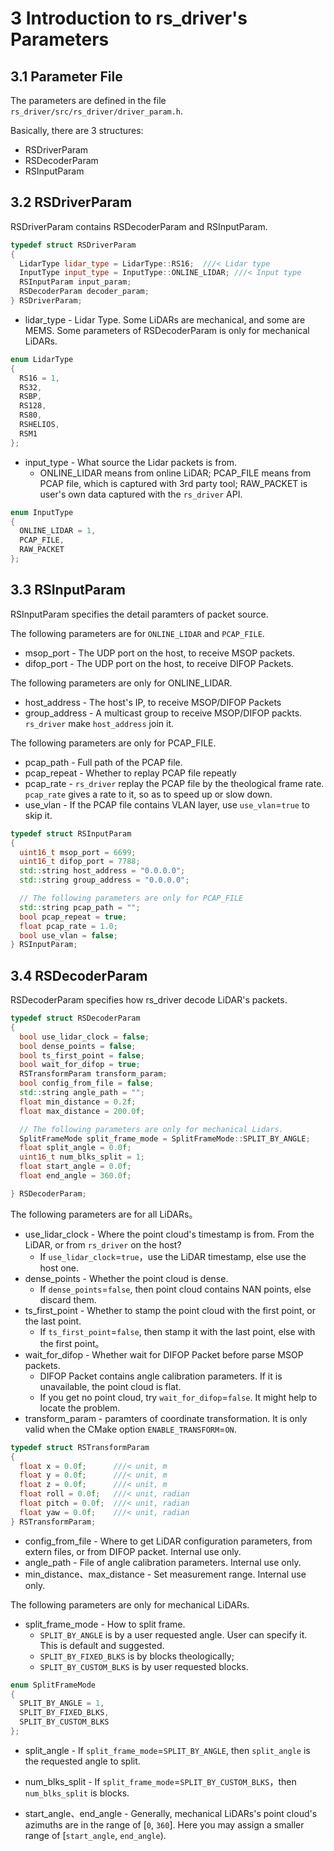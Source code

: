 # 3 Introduction to rs_driver's Parameters 



## 3.1 Parameter File

The parameters are defined in the file `rs_driver/src/rs_driver/driver_param.h`.

Basically, there are 3 structures: 

+ RSDriverParam 
+ RSDecoderParam 
+ RSInputParam



## 3.2 RSDriverParam

RSDriverParam contains RSDecoderParam and RSInputParam.

```c++
typedef struct RSDriverParam
{
  LidarType lidar_type = LidarType::RS16;  ///< Lidar type
  InputType input_type = InputType::ONLINE_LIDAR; ///< Input type
  RSInputParam input_param;
  RSDecoderParam decoder_param;
} RSDriverParam;
```

+ lidar_type - Lidar Type. Some LiDARs are mechanical, and some are MEMS. Some parameters of RSDecoderParam is only for mechanical LiDARs.

```c++
enum LidarType
{
  RS16 = 1,
  RS32,
  RSBP,
  RS128,
  RS80,
  RSHELIOS,
  RSM1
};
```

+ input_type - What source the Lidar packets is from.
  + ONLINE_LIDAR means from online LiDAR; PCAP_FILE means from PCAP file, which is captured with 3rd party tool; RAW_PACKET is user's own data captured with the `rs_driver` API.

```c++
enum InputType
{
  ONLINE_LIDAR = 1,
  PCAP_FILE,
  RAW_PACKET
};
```



## 3.3 RSInputParam

RSInputParam specifies the detail paramters of packet source.

The following parameters are for `ONLINE_LIDAR` and `PCAP_FILE`.
+ msop_port - The UDP port on the host, to receive MSOP packets.
+ difop_port - The UDP port on the host, to receive DIFOP Packets.

The following parameters are only for ONLINE_LIDAR.
+ host_address - The host's IP, to receive MSOP/DIFOP Packets
+ group_address - A multicast group to receive MSOP/DIFOP packts. `rs_driver` make `host_address` join it.

The following parameters are only for PCAP_FILE.
+ pcap_path - Full path of the PCAP file.
+ pcap_repeat - Whether to replay PCAP file repeatly
+ pcap_rate - `rs_driver` replay the PCAP file by the theological frame rate. `pcap_rate` gives a rate to it, so as to speed up or slow down.
+ use_vlan - If the PCAP file contains VLAN layer, use `use_vlan`=`true` to skip it.

```c++
typedef struct RSInputParam
{
  uint16_t msop_port = 6699;
  uint16_t difop_port = 7788;
  std::string host_address = "0.0.0.0";
  std::string group_address = "0.0.0.0";

  // The following parameters are only for PCAP_FILE
  std::string pcap_path = "";
  bool pcap_repeat = true;
  float pcap_rate = 1.0;
  bool use_vlan = false;
} RSInputParam;

```



## 3.4 RSDecoderParam

RSDecoderParam specifies how rs_driver decode LiDAR's packets.

```c++
typedef struct RSDecoderParam
{
  bool use_lidar_clock = false;
  bool dense_points = false;
  bool ts_first_point = false;
  bool wait_for_difop = true;
  RSTransformParam transform_param;
  bool config_from_file = false;
  std::string angle_path = "";
  float min_distance = 0.2f;
  float max_distance = 200.0f;

  // The following parameters are only for mechanical Lidars.
  SplitFrameMode split_frame_mode = SplitFrameMode::SPLIT_BY_ANGLE;
  float split_angle = 0.0f;
  uint16_t num_blks_split = 1;
  float start_angle = 0.0f;
  float end_angle = 360.0f;

} RSDecoderParam;
```

The following parameters are for all LiDARs。
+ use_lidar_clock - Where the point cloud's timestamp is from. From the LiDAR, or from `rs_driver` on the host? 
  + If `use_lidar_clock`=`true`，use the LiDAR timestamp, else use the host one.
+ dense_points - Whether the point cloud is dense.
  + If `dense_points`=`false`, then point cloud contains NAN points, else discard them.
+ ts_first_point - Whether to stamp the point cloud with the first point, or the last point.
  + If `ts_first_point`=`false`, then stamp it with the last point, else with the first point。
+ wait_for_difop - Whether wait for DIFOP Packet before parse MSOP packets.
  + DIFOP Packet contains angle calibration parameters. If it is unavailable, the point cloud is flat.
  + If you get no point cloud, try `wait_for_difop`=`false`. It might help to locate the problem.
+ transform_param - paramters of coordinate transformation. It is only valid when the CMake option `ENABLE_TRANSFORM`=`ON`.

```c++
typedef struct RSTransformParam
{
  float x = 0.0f;      ///< unit, m
  float y = 0.0f;      ///< unit, m
  float z = 0.0f;      ///< unit, m
  float roll = 0.0f;   ///< unit, radian
  float pitch = 0.0f;  ///< unit, radian
  float yaw = 0.0f;    ///< unit, radian
} RSTransformParam;
```

+ config_from_file - Where to get LiDAR configuration parameters, from extern files, or from DIFOP packet. Internal use only.
+ angle_path - File of angle calibration parameters. Internal use only.
+ min_distance、max_distance - Set measurement range. Internal use only.

The following parameters are only for mechanical LiDARs.
+ split_frame_mode - How to split frame.
  + `SPLIT_BY_ANGLE` is by a user requested angle. User can specify it. This is default and suggested.
  + `SPLIT_BY_FIXED_BLKS` is by blocks theologically; 
  + `SPLIT_BY_CUSTOM_BLKS` is by user requested blocks. 

```c++
enum SplitFrameMode
{
  SPLIT_BY_ANGLE = 1,
  SPLIT_BY_FIXED_BLKS,
  SPLIT_BY_CUSTOM_BLKS
};
```
+ split_angle - If `split_frame_mode`=`SPLIT_BY_ANGLE`, then `split_angle` is the requested angle to split.
+ num_blks_split - If `split_frame_mode`=`SPLIT_BY_CUSTOM_BLKS`，then `num_blks_split` is blocks.

+ start_angle、end_angle - Generally, mechanical LiDARs's point cloud's azimuths are in the range of [`0`, `360`]. Here you may assign a smaller range of [`start_angle`, `end_angle`).



